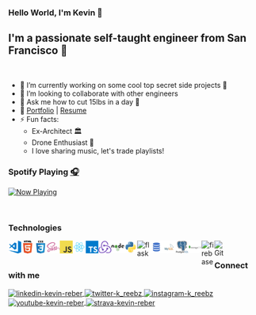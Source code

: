 <!--
**kevinreber/kevinreber** is a ✨ _special_ ✨ repository because its `README.md` (this file) appears on your GitHub profile.

Here are some ideas to get you started:
- 🔭 I’m currently working on ...
- 🌱 I’m currently learning ...
- 👯 I’m looking to collaborate on ...
- 🤔 I’m looking for help with ...
- 💬 Ask me about ...
- 📫 How to reach me: ...
- 😄 Pronouns: ...
- ⚡ Fun fact: ...
-->
### Hello World, I'm Kevin 👋
## I'm a passionate self-taught engineer from San Francisco 🌉
<br />

- 🚀 I’m currently working on some cool top secret side projects 🤫
- 👯 I’m looking to collaborate with other engineers
- 💬 Ask me how to cut 15lbs in a day 💪
- 📝 <a href="https://www.kevinreber.dev" target="_blank">Portfolio</a> | <a href="https://www.kevinreber.dev/static/media/Kevin_Reber_Resume.e8a73019.pdf" target="_blank">Resume</a>
- ⚡ Fun facts: 
    - Ex-Architect 🏛
    - Drone Enthusiast 🚁
    - I love sharing music, let's trade playlists!

### Spotify Playing <a href="https://open.spotify.com/user/maxreebz" target="_blank">🎧</a>
<a href="https://spotify-now-playing-widget.vercel.app/now-playing?open" target="_blank"><img src="https://spotify-now-playing-widget.vercel.app/now-playing" width="256" height="64" alt="Now Playing"></a>

<br />

### Technologies
<p align="left">
  <img align="left" alt="Visual Studio Code" width="26px" src="https://raw.githubusercontent.com/github/explore/80688e429a7d4ef2fca1e82350fe8e3517d3494d/topics/visual-studio-code/visual-studio-code.png" />
  <img align="left" alt="HTML5" width="26px" src="https://raw.githubusercontent.com/github/explore/80688e429a7d4ef2fca1e82350fe8e3517d3494d/topics/html/html.png" />
  <img align="left" alt="CSS3" width="26px" src="https://raw.githubusercontent.com/github/explore/80688e429a7d4ef2fca1e82350fe8e3517d3494d/topics/css/css.png" />
  <img align="left" alt="Sass" width="26px" src="https://raw.githubusercontent.com/github/explore/80688e429a7d4ef2fca1e82350fe8e3517d3494d/topics/sass/sass.png" />
  <img align="left" alt="JavaScript" width="26px" src="https://raw.githubusercontent.com/github/explore/80688e429a7d4ef2fca1e82350fe8e3517d3494d/topics/javascript/javascript.png" />
  <img align="left" alt="React" width="26px" src="https://raw.githubusercontent.com/github/explore/80688e429a7d4ef2fca1e82350fe8e3517d3494d/topics/react/react.png" />
  <img align="left" alt="typescript" width="26" src="https://raw.githubusercontent.com/devicons/devicon/master/icons/typescript/typescript-original.svg" />
  <img align="left" alt="redux" width="26" src="https://raw.githubusercontent.com/devicons/devicon/master/icons/redux/redux-original.svg" />
  <img align="left" alt="nodejs" width="26" src="https://raw.githubusercontent.com/devicons/devicon/master/icons/nodejs/nodejs-original-wordmark.svg" />
  <img align="left" alt="python" width="26" src="https://raw.githubusercontent.com/devicons/devicon/master/icons/python/python-original.svg" />
  <img align="left" alt="flask" width="26" src="https://www.vectorlogo.zone/logos/pocoo_flask/pocoo_flask-icon.svg" />
  <img align="left" alt="SQL" width="26px" src="https://raw.githubusercontent.com/github/explore/80688e429a7d4ef2fca1e82350fe8e3517d3494d/topics/sql/sql.png" />
  <img align="left" alt="MySQL" width="26px" src="https://raw.githubusercontent.com/github/explore/80688e429a7d4ef2fca1e82350fe8e3517d3494d/topics/mysql/mysql.png" />
  <img align="left" alt="PostgreSQL" width="26px" src="https://raw.githubusercontent.com/devicons/devicon/master/icons/postgresql/postgresql-original-wordmark.svg" alt="postgresql" />
  <img align="left" alt="MongoDB" width="26px" src="https://raw.githubusercontent.com/github/explore/80688e429a7d4ef2fca1e82350fe8e3517d3494d/topics/mongodb/mongodb.png" />
  <img align="left" alt="firebase" width="26" src="https://www.vectorlogo.zone/logos/firebase/firebase-icon.svg"/>
  <img align="left" alt="Git" width="26px" src="https://camo.githubusercontent.com/a7628672dbfd8720309680580dbfe8aff1d12a1bb2397b5c36cd10a56e08adf7/68747470733a2f2f6564656e742e6769746875622e696f2f537570657254696e7949636f6e732f696d616765732f7376672f6769742e737667" />
</p>
<br />

### Connect with me
<p align="left">
  <a href="https://www.linkedin.com/in/kevin-reber/" target="_blank">
  <img align="center" src="https://camo.githubusercontent.com/c8a9c5b414cd812ad6a97a46c29af67239ddaeae08c41724ff7d945fb4c047e5/68747470733a2f2f6564656e742e6769746875622e696f2f537570657254696e7949636f6e732f696d616765732f7376672f6c696e6b6564696e2e737667" alt="linkedin-kevin-reber" height="25" width="35" />
  </a>
  <a href="https://twitter.com/k_reebz" target="blank">
  <img align="center" src="https://camo.githubusercontent.com/35b0b8bfbd8840f35607fb56ad0a139047fd5d6e09ceb060c5c6f0a5abd1044c/68747470733a2f2f6564656e742e6769746875622e696f2f537570657254696e7949636f6e732f696d616765732f7376672f747769747465722e737667" alt="twitter-k_reebz" height="25" width="35" />
  </a>
  <a href="https://www.instagram.com/k_reebz/" target="blank">
  <img align="center" src="https://camo.githubusercontent.com/c9dacf0f25a1489fdbc6c0d2b41cda58b77fa210a13a886d6f99e027adfbd358/68747470733a2f2f6564656e742e6769746875622e696f2f537570657254696e7949636f6e732f696d616765732f7376672f696e7374616772616d2e737667" alt="instagram-k_reebz" height="25" width="35" />
</a>
  <a href="https://www.youtube.com/watch?v=PZ_KZtoh_Mw" target="_blank">
    <img align="center" src="https://camo.githubusercontent.com/d54e97f5edde790381f7e62b217410df33e066a0dc8f692f2fc6b25fc1768b0c/68747470733a2f2f6564656e742e6769746875622e696f2f537570657254696e7949636f6e732f696d616765732f7376672f796f75747562652e737667" alt="youtube-kevin-reber" height="25" width="35" />
  </a>
    <a href="https://www.strava.com/athletes/47910885" target="blank">
    <img align="center" src="https://camo.githubusercontent.com/f9414b773ebe67885820174a0fc889f4837abb40cd8a684140b4bd32e4e7b990/68747470733a2f2f6564656e742e6769746875622e696f2f537570657254696e7949636f6e732f696d616765732f7376672f7374726176612e737667" alt="strava-kevin-reber" height="25" width="35" />
  </a>
</p>
